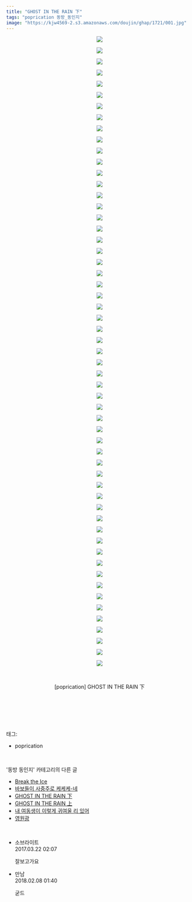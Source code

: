 ```yaml
---
title: "GHOST IN THE RAIN 下"
tags: "poprication 동방_동인지"
image: "https://kjw4569-2.s3.amazonaws.com/doujin/ghap/1721/001.jpg"
---
```

<div class="article">
<p style="text-align: center; clear: none; float: none;"><img src="{{ site.imgserver9 }}/ghap/1721/001.jpg"/></p>
<p style="text-align: center; clear: none; float: none;"><img src="{{ site.imgserver9 }}/ghap/1721/002.jpg"/></p>
<p style="text-align: center; clear: none; float: none;"><img src="{{ site.imgserver9 }}/ghap/1721/003.jpg"/></p>
<p style="text-align: center; clear: none; float: none;"><img src="{{ site.imgserver9 }}/ghap/1721/004.jpg"/></p>
<p style="text-align: center; clear: none; float: none;"><img src="{{ site.imgserver9 }}/ghap/1721/005.jpg"/></p>
<p style="text-align: center; clear: none; float: none;"><img src="{{ site.imgserver9 }}/ghap/1721/006.jpg"/></p>
<p style="text-align: center; clear: none; float: none;"><img src="{{ site.imgserver9 }}/ghap/1721/007.jpg"/></p>
<p style="text-align: center; clear: none; float: none;"><img src="{{ site.imgserver9 }}/ghap/1721/008.jpg"/></p>
<p style="text-align: center; clear: none; float: none;"><img src="{{ site.imgserver9 }}/ghap/1721/009.jpg"/></p>
<p style="text-align: center; clear: none; float: none;"><img src="{{ site.imgserver9 }}/ghap/1721/010.jpg"/></p>
<p style="text-align: center; clear: none; float: none;"><img src="{{ site.imgserver9 }}/ghap/1721/011.jpg"/></p>
<p style="text-align: center; clear: none; float: none;"><img src="{{ site.imgserver9 }}/ghap/1721/012.jpg"/></p>
<p style="text-align: center; clear: none; float: none;"><img src="{{ site.imgserver9 }}/ghap/1721/013.jpg"/></p>
<p style="text-align: center; clear: none; float: none;"><img src="{{ site.imgserver9 }}/ghap/1721/014.jpg"/></p>
<p style="text-align: center; clear: none; float: none;"><img src="{{ site.imgserver9 }}/ghap/1721/015.jpg"/></p>
<p style="text-align: center; clear: none; float: none;"><img src="{{ site.imgserver9 }}/ghap/1721/016.jpg"/></p>
<p style="text-align: center; clear: none; float: none;"><img src="{{ site.imgserver9 }}/ghap/1721/017.jpg"/></p>
<p style="text-align: center; clear: none; float: none;"><img src="{{ site.imgserver9 }}/ghap/1721/018.jpg"/></p>
<p style="text-align: center; clear: none; float: none;"><img src="{{ site.imgserver9 }}/ghap/1721/019.jpg"/></p>
<p style="text-align: center; clear: none; float: none;"><img src="{{ site.imgserver9 }}/ghap/1721/020.jpg"/></p>
<p style="text-align: center; clear: none; float: none;"><img src="{{ site.imgserver9 }}/ghap/1721/021.jpg"/></p>
<p style="text-align: center; clear: none; float: none;"><img src="{{ site.imgserver9 }}/ghap/1721/022.jpg"/></p>
<p style="text-align: center; clear: none; float: none;"><img src="{{ site.imgserver9 }}/ghap/1721/023.jpg"/></p>
<p style="text-align: center; clear: none; float: none;"><img src="{{ site.imgserver9 }}/ghap/1721/024.jpg"/></p>
<p style="text-align: center; clear: none; float: none;"><img src="{{ site.imgserver9 }}/ghap/1721/025.jpg"/></p>
<p style="text-align: center; clear: none; float: none;"><img src="{{ site.imgserver9 }}/ghap/1721/026.jpg"/></p>
<p style="text-align: center; clear: none; float: none;"><img src="{{ site.imgserver9 }}/ghap/1721/027.jpg"/></p>
<p style="text-align: center; clear: none; float: none;"><img src="{{ site.imgserver9 }}/ghap/1721/028.jpg"/></p>
<p style="text-align: center; clear: none; float: none;"><img src="{{ site.imgserver9 }}/ghap/1721/029.jpg"/></p>
<p style="text-align: center; clear: none; float: none;"><img src="{{ site.imgserver9 }}/ghap/1721/030.jpg"/></p>
<p style="text-align: center; clear: none; float: none;"><img src="{{ site.imgserver9 }}/ghap/1721/031.jpg"/></p>
<p style="text-align: center; clear: none; float: none;"><img src="{{ site.imgserver9 }}/ghap/1721/032.jpg"/></p>
<p style="text-align: center; clear: none; float: none;"><img src="{{ site.imgserver9 }}/ghap/1721/033.jpg"/></p>
<p style="text-align: center; clear: none; float: none;"><img src="{{ site.imgserver9 }}/ghap/1721/034.jpg"/></p>
<p style="text-align: center; clear: none; float: none;"><img src="{{ site.imgserver9 }}/ghap/1721/035.jpg"/></p>
<p style="text-align: center; clear: none; float: none;"><img src="{{ site.imgserver9 }}/ghap/1721/036.jpg"/></p>
<p style="text-align: center; clear: none; float: none;"><img src="{{ site.imgserver9 }}/ghap/1721/037.jpg"/></p>
<p style="text-align: center; clear: none; float: none;"><img src="{{ site.imgserver9 }}/ghap/1721/038.jpg"/></p>
<p style="text-align: center; clear: none; float: none;"><img src="{{ site.imgserver9 }}/ghap/1721/039.jpg"/></p>
<p style="text-align: center; clear: none; float: none;"><img src="{{ site.imgserver9 }}/ghap/1721/040.jpg"/></p>
<p style="text-align: center; clear: none; float: none;"><img src="{{ site.imgserver9 }}/ghap/1721/041.jpg"/></p>
<p style="text-align: center; clear: none; float: none;"><img src="{{ site.imgserver9 }}/ghap/1721/042.jpg"/></p>
<p style="text-align: center; clear: none; float: none;"><img src="{{ site.imgserver9 }}/ghap/1721/043.jpg"/></p>
<p style="text-align: center; clear: none; float: none;"><img src="{{ site.imgserver9 }}/ghap/1721/044.jpg"/></p>
<p style="text-align: center; clear: none; float: none;"><img src="{{ site.imgserver9 }}/ghap/1721/045.jpg"/></p>
<p style="text-align: center; clear: none; float: none;"><img src="{{ site.imgserver9 }}/ghap/1721/046.jpg"/></p>
<p style="text-align: center; clear: none; float: none;"><img src="{{ site.imgserver9 }}/ghap/1721/047.jpg"/></p>
<p style="text-align: center; clear: none; float: none;"><img src="{{ site.imgserver9 }}/ghap/1721/048.jpg"/></p>
<p style="text-align: center; clear: none; float: none;"><img src="{{ site.imgserver9 }}/ghap/1721/049.jpg"/></p>
<p style="text-align: center; clear: none; float: none;"><img src="{{ site.imgserver9 }}/ghap/1721/050.jpg"/></p>
<p style="text-align: center; clear: none; float: none;"><img src="{{ site.imgserver9 }}/ghap/1721/051.jpg"/></p>
<p style="text-align: center; clear: none; float: none;"><img src="{{ site.imgserver9 }}/ghap/1721/052.jpg"/></p>
<p style="text-align: center; clear: none; float: none;"><img src="{{ site.imgserver9 }}/ghap/1721/053.jpg"/></p>
<p style="text-align: center; clear: none; float: none;"><img src="{{ site.imgserver9 }}/ghap/1721/054.jpg"/></p>
<p style="text-align: center; clear: none; float: none;"><img src="{{ site.imgserver9 }}/ghap/1721/055.jpg"/></p>
<p style="text-align: center; clear: none; float: none;"><img src="{{ site.imgserver9 }}/ghap/1721/056.jpg"/></p>
<p style="text-align: center; clear: none; float: none;"><img src="{{ site.imgserver9 }}/ghap/1721/057.jpg"/></p>
<p style="text-align: center; clear: none; float: none;"><br/></p>
<p style="text-align: center; clear: none; float: none;">[poprication] GHOST IN THE RAIN 下</p>
<p style="text-align: center; clear: none; float: none;"><br/></p>
<p><br/></p>
</div><br/>
<div class="tagTrail">
<p>태그: </p>
<ul>
<li>poprication</li>
</ul>
</div><br/>
<div class="another">
<p>'동방 동인지' 카테고리의 다른 글</p>
<ul>
<li><a href="/ghap_1723">Break the Ice</a></li>
<li><a href="/ghap_1722">바보들이 사중주로 케케케-네</a></li>
<li><a href="/ghap_1721">GHOST IN THE RAIN 下</a></li>
<li><a href="/ghap_1720">GHOST IN THE RAIN 上</a></li>
<li><a href="/ghap_1719">내 여동생이 이렇게 귀여울 리 있어</a></li>
<li><a href="/ghap_1718">영원광</a></li>
</ul>
</div><br/>
<div class="cb_module cb_fluid">
<div class="cb_wrt cb_profile">
<div class="comment">
<ul>
<li class="cb_thumb_off" id="comment14945594">
<div class="cb_comment_area">
<div class="cb_info_area">
<div class="cb_section">
<span class="cb_nick_name">소브라이트</span>
</div>
<div class="cb_section">
<span class="cb_date">2017.03.22 02:07 </span>
</div>
</div>
<div class="cb_dsc_comment">
<p class="cb_dsc">
											잘보고가요
										</p>
</div>
</div></li>
<li class="cb_thumb_off" id="comment15194855">
<div class="cb_comment_area">
<div class="cb_info_area">
<div class="cb_section">
<span class="cb_nick_name">만남</span>
</div>
<div class="cb_section">
<span class="cb_date">2018.02.08 01:40 </span>
</div>
</div>
<div class="cb_dsc_comment">
<p class="cb_dsc">
											굳드
										</p>
</div>
</div></li>
</ul>
</div>
</div><!-- commentList close -->
</div><br/>
